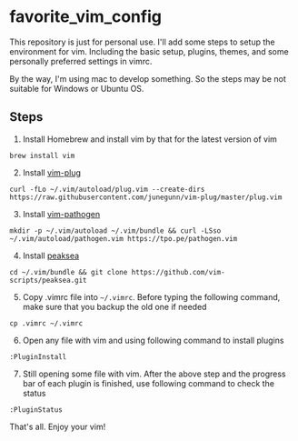 # favorite_vim_config
This repository is just for personal use. I'll add some steps to setup the environment for vim.
Including the basic setup, plugins, themes, and some personally preferred settings in vimrc.

By the way, I'm using mac to develop something. So the steps may be not suitable for Windows or Ubuntu OS.

## Steps

1. Install Homebrew and install vim by that for the latest version of vim

```
brew install vim
```

2. Install [vim-plug](https://github.com/junegunn/vim-plug)

```
curl -fLo ~/.vim/autoload/plug.vim --create-dirs https://raw.githubusercontent.com/junegunn/vim-plug/master/plug.vim
```

3. Install [vim-pathogen](https://github.com/tpope/vim-pathogen)

```
mkdir -p ~/.vim/autoload ~/.vim/bundle && curl -LSso ~/.vim/autoload/pathogen.vim https://tpo.pe/pathogen.vim
```

4. Install [peaksea](https://github.com/vim-scripts/peaksea)

```
cd ~/.vim/bundle && git clone https://github.com/vim-scripts/peaksea.git
```

5. Copy .vimrc file into `~/.vimrc`. Before typing the following command, make sure that you backup the old one if needed

```
cp .vimrc ~/.vimrc
```

6. Open any file with vim and using following command to install plugins

```
:PluginInstall
```

7. Still opening some file with vim. After the above step and the progress bar of each plugin is finished, use following command to check the status

```
:PluginStatus
```

That's all. Enjoy your vim!
